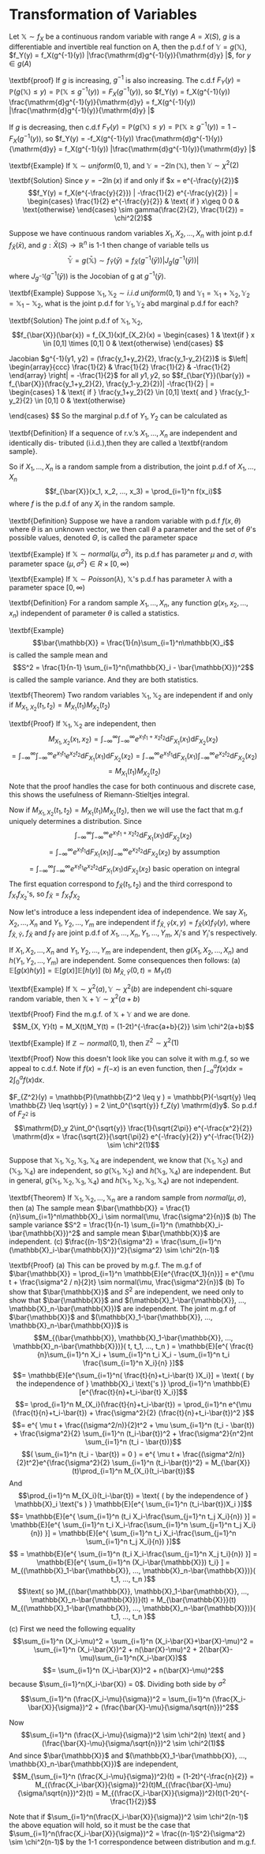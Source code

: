 # Transformation of Variables

Let $\mathbb{X} \sim f_X$ be a continuous random variable with range $A = X(S)$, $g$ is a differentiable and invertible real function on A, then the p.d.f of $\mathbb{Y} = g(\mathbb{X})$, $f_Y(y) = f_X(g^{-1}(y)) |\frac{\mathrm{d}g^{-1}(y)}{\mathrm{d}y} |$, for $y\in g(A)$

\textbf{proof} If $g$ is increasing, $g^{-1}$ is also increasing.  The c.d.f $F_Y(y) = \mathbb{P}( g(\mathbb{X}) \leq y ) = \mathbb{P}( \mathbb{X} \leq g^{-1}(y) ) = F_X( g^{-1}(y) )$, so $f_Y(y) = f_X(g^{-1}(y)) \frac{\mathrm{d}g^{-1}(y)}{\mathrm{d}y} = f_X(g^{-1}(y)) |\frac{\mathrm{d}g^{-1}(y)}{\mathrm{d}y} |$


If $g$ is decreasing, then c.d.f $F_Y(y) = \mathbb{P}( g(\mathbb{X}) \leq y ) = \mathbb{P}( \mathbb{X} \geq g^{-1}(y) ) = 1 - F_X( g^{-1}(y) )$, so $f_Y(y) = -f_X(g^{-1}(y)) \frac{\mathrm{d}g^{-1}(y)}{\mathrm{d}y}  = f_X(g^{-1}(y)) |\frac{\mathrm{d}g^{-1}(y)}{\mathrm{d}y} |$ 

\textbf{Example}
If $\mathbb{X} \sim uniform(0, 1)$, and $\mathbb{Y} = -2 \ln(\mathbb{X})$, then $\mathbb{Y} \sim \chi^2(2)$

\textbf{Solution}
Since $y=-2\ln(x)$ if and only if $x = e^{-\frac{y}{2}}$
$$f_Y(y) = f_X(e^{-\frac{y}{2}}) | -\frac{1}{2} e^{-\frac{y}{2}} | = 
\begin{cases}
	\frac{1}{2} e^{-\frac{y}{2}} & \text{ if } x\geq 0  
	0 & \text{otherwise}
\end{cases}
\sim gamma(\frac{2}{2}, \frac{1}{2}) = \chi^2(2)$$ 

Suppose we have continuous random variables $X_1, X_2, ..., X_n$ with joint p.d.f $f_{\bar{X}}( \bar{x} )$, and $g: \bar{X}(S) \to \mathbb{R}^n$ is 1-1 then change of variable tells us
$$\mathbb{\bar{Y}} = g(\mathbb{\bar{X}}) \sim f_{\bar{Y}}(\bar{y}) = f_{\bar{X}}(g^{-1}(\bar{y}))|J_g( g^{-1}(\bar{y}) )|$$
where $J_{g^{-1}}( g^{-1}(\bar{y}))$ is the Jocobian of g at $g^{-1}(\bar{y})$. 

\textbf{Example}
Suppose $\mathbb{X}_1, \mathbb{X}_2 \sim i.i.d\ uniform(0, 1)$ and $\mathbb{Y}_1 = \mathbb{X}_1 + \mathbb{X}_2, \mathbb{Y}_2 = \mathbb{X}_1 - \mathbb{X}_2$, what is the joint p.d.f for $\mathbb{Y}_1, \mathbb{Y}_2$ abd marginal p.d.f for each? 

\textbf{Solution}
The joint p.d.f of $\mathbb{X}_1, \mathbb{X}_2$,
$$f_{\bar{X}}(\bar{x}) = f_{X_1}(x)f_{X_2}(x) = 
\begin{cases}
   1  & \text{if } x \in [0,1] \times [0,1]  
   0 & \text{otherwise}
  \end{cases}
$$

Jacobian  $g^{-1}(y1, y2) = (\frac{y_1+y_2}{2}, \frac{y_1-y_2}{2})$ is
$\left| \begin{array}{ccc}
\frac{1}{2} & \frac{1}{2}  
\frac{1}{2} & -\frac{1}{2} \end{array} \right| = -\frac{1}{2}$ for all $y1, y2$, so
$$f_{\bar{Y}}(\bar{y}) = f_{\bar{X}}(\frac{y_1+y_2}{2}, \frac{y_1-y_2}{2})| -\frac{1}{2} | = 
\begin{cases}
1 & \text{ if } \frac{y_1+y_2}{2} \in [0,1] \text{ and } \frac{y_1-y_2}{2} \in [0,1] 
0 & \text{otherwise}

\end{cases}
$$
So the marginal p.d.f of $Y_1, Y_2$ can be calculated as 

\textbf{Definition} If a sequence of r.v.’s $X_1, ..., X_n$ are independent and identically dis-
tributed (i.i.d.),then they are called a \textbf{random sample}.

So if $X_1, ..., X_n$ is a random sample from a distribution, the joint p.d.f of $X_1, ..., X_n$
$$f_{\bar{X}}(x_1, x_2, ..., x_3) =  \prod_{i=1}^n f(x_i)$$
where $f$ is the p.d.f of any $X_i$ in the random sample. 
 
\textbf{Definition}
Suppose we have a random variable with p.d.f $f(x, \theta)$ where $\theta$ is an unknown vector, we then call $\theta$ a parameter and the set of $\theta$'s possible values, denoted $\Theta$, is called the parameter space 

\textbf{Example}
If $\mathbb{X} \sim normal(\mu, \sigma^2)$, its p.d.f has parameter $\mu$ and $\sigma$, with parameter space $\{\mu, \sigma^2\} \in R \times
[0, \infty)$

\textbf{Example}
If $\mathbb{X} \sim Poisson(\lambda)$, $\mathbb{X}$'s p.d.f has parameter $\lambda$ with a parameter space $[0, \infty)$ 

\textbf{Definition}
For a random sample $X_1, ..., X_n$, any function $g(x_1, x_2, ..., x_n)$ independent of parameter $\theta$ is called a statistics. 

\textbf{Example}
$$\bar{\mathbb{X}} = \frac{1}{n}\sum_{i=1}^n\mathbb{X}_i$$
is called the sample mean and
$$S^2 = \frac{1}{n-1} \sum_{i=1}^n(\mathbb{X}_i - \bar{\mathbb{X}})^2$$
is called the sample variance. And they are both statistics. 

\textbf{Theorem}
Two random variables $\mathbb{X}_1, \mathbb{X}_2$ are independent if and only if $M_{X_1, X_2}(t_1, t_2) = M_{X_1}(t_1)M_{X_2}(t_2)$ 

\textbf{Proof}
If $\mathbb{X}_1, \mathbb{X}_2$ are independent, then
$$M_{X_1, X_2}(x_1, x_2) = \int_{-\infty}^{\infty}\int_{-\infty}^{\infty} e^{x_1t_1+x_2t_2} \mathrm{d}F_{X_1}(x_1)\mathrm{d}F_{X_2}(x_2)$$
$$ = \int_{-\infty}^{\infty}\int_{-\infty}^{\infty} e^{x_1t_1}e^{x_2t_2} \mathrm{d}F_{X_1}(x_1)\mathrm{d}F_{X_2}(x_2) = \int_{-\infty}^{\infty}e^{x_1t_1}\mathrm{d}F_{X_1}(x_1)\int_{-\infty}^{\infty}e^{x_2t_2}\mathrm{d}F_{X_2}(x_2)$$
$$= M_{X_1}(t_1)M_{X_2}(t_2)$$
Note that the proof handles the case for both continuous and discrete case, this shows the usefulness of Riemann-Stieltjes integral.

Now if $M_{X_1, X_2}(t_1, t_2) = M_{X_1}(t_1)M_{X_2}(t_2)$, then we will use the fact that m.g.f uniquely determines a distribution.
Since
$$\int_{-\infty}^{\infty}\int_{-\infty}^{\infty} e^{x_1t_1+x_2t_2} \mathrm{d}F_{X_1}(x_1)\mathrm{d}F_{X_2}(x_2)$$
$$= \int_{-\infty}^{\infty}e^{x_1t_1}\mathrm{d}F_{X_1}(x_1)\int_{-\infty}^{\infty}e^{x_2t_2}\mathrm{d}F_{X_2}(x_2) \text{ by assumption}$$
$$= \int_{-\infty}^{\infty}\int_{-\infty}^{\infty} e^{x_1t_1}e^{x_2t_2} \mathrm{d}F_{X_1}(x_1)\mathrm{d}F_{X_2}(x_2) \text{ basic operation on integral}$$
The first equation correspond to $f_{\bar{X}}(t_1, t_2)$ and the third correspond to $f_{X_1}f_{X_2}$'s, so $f_{\bar{X}} = f_{X_1}f_{X_2}$ 

Now let's introduce a less independent idea of independence. We say $X_1, X_2, ..., X_n$ and $Y_1, Y_2, ..., Y_m$ are
independent if $f_{\bar{X}, \bar{Y}}(x, y) = f_{\bar{X}}(x)f_{\bar{Y}}(y)$, where $f_{\bar{X}, \bar{Y}}$, $f_{\bar{X}}$ and $f_{\bar{Y}}$ are joint p.d.f of $X_1, ..., X_n, Y_1, ..., Y_m$, $X_i$'s and $Y_i$'s respectively. 

If $X_1, X_2, ..., X_n$ and $Y_1, Y_2, ..., Y_m$ are independent, then $g(X_1, X_2, ..., X_n)$ and $h(Y_1, Y_2, ..., Y_m)$ are independent. Some consequences then follows: 
(a) $\mathbb{E}[g(x)h(y)] = \mathbb{E}[g(x)]\mathbb{E}[h(y)]$ 
(b) $M_{\bar{X}, \bar{Y}}( 0, t ) = M_Y(t)$ 

\textbf{Example} If $\mathbb{X} \sim \chi^2(a), \mathbb{Y} \sim \chi^2(b)$ are independent chi-square random variable, then $\mathbb{X}+\mathbb{Y} \sim \chi^2(a+b)$ 

\textbf{Proof} Find the m.g.f. of $\mathbb{X}+\mathbb{Y}$ and we are done.
$$M_{X, Y}(t) = M_X(t)M_Y(t) = (1-2t)^{-\frac{a+b}{2}} \sim \chi^2(a+b)$$ 

\textbf{Example} If $\mathbb{Z} \sim normal(0, 1)$, then $\mathbb{Z}^2 \sim \chi^2(1)$ 

\textbf{Proof} Now this doesn't look like you can solve it with m.g.f, so we appeal to c.d.f. Note if $f(x) = f(-x)$ is an even function, then $\int_{-a}^a f(x) \mathrm{d}x = 2\int_0^a f(x) \mathrm{d}x$. 

$F_{Z^2}(y) = \mathbb{P}(\mathbb{Z}^2 \leq y ) = \mathbb{P}(-\sqrt{y} \leq \mathbb{Z} \leq \sqrt{y} ) = 2 \int_0^{\sqrt{y}} f_Z(y) \mathrm{d}y$. 
So p.d.f of $F_{Z^2}$ is 
$$\mathrm{D}_y 2\int_0^{\sqrt{y}} \frac{1}{\sqrt{2\pi}} e^{-\frac{x^2}{2}} \mathrm{d}x = \frac{\sqrt{2}}{\sqrt{\pi}2} e^{-\frac{y}{2}} y^{-\frac{1}{2}} \sim \chi^2(1)$$ 

Suppose that $\mathbb{X}_1, \mathbb{X}_2, \mathbb{X}_3, \mathbb{X}_4$ are independent, we know that $(\mathbb{X}_1, \mathbb{X}_2)$ and $(\mathbb{X}_3, \mathbb{X}_4)$ are independent, so $g(\mathbb{X}_1, \mathbb{X}_2)$ and $h(\mathbb{X}_3, \mathbb{X}_4)$ are independent. But in general, $g(\mathbb{X}_1, \mathbb{X}_2, \mathbb{X}_3, \mathbb{X}_4)$ and $h(\mathbb{X}_1, \mathbb{X}_2, \mathbb{X}_3, \mathbb{X}_4)$ are not independent. 

\textbf{Theorem} If $\mathbb{X}_1, \mathbb{X}_2, ..., \mathbb{X}_n$ are a random sample from $normal(\mu, \sigma)$, then 
(a) The sample mean $\bar{\mathbb{X}} = \frac{1}{n}\sum_{i=1}^n\mathbb{X}_i \sim normal(\mu, \frac{\sigma^2}{n})$ 
(b) The sample variance $S^2 = \frac{1}{n-1} \sum_{i=1}^n (\mathbb{X}_i-\bar{\mathbb{X}})^2$ and sample mean $\bar{\mathbb{X}}$ are independent. 
(c) $\frac{(n-1)S^2}{\sigma^2} = \frac{\sum_{i=1}^n (\mathbb{X}_i-\bar{\mathbb{X}})^2}{\sigma^2} \sim \chi^2(n-1)$ 

\textbf{Proof} 
(a) This can be proved by m.g.f. The m.g.f of $\bar{\mathbb{X}} = \prod_{i=1}^n \mathbb{E}[e^{\frac{tX_1}{n}}] = e^{\mu t + \frac{\sigma^2 / n}{2}t} \sim normal(\mu, \frac{\sigma^2}{n})$ 
(b) To show that $\bar{\mathbb{X}}$ and $S^2$ are independent, we need only to show that $\bar{\mathbb{X}}$ and $(\mathbb{X}_1-\bar{\mathbb{X}}, ..., \mathbb{X}_n-\bar{\mathbb{X}})$ are independent.
The joint m.g.f of $\bar{\mathbb{X}}$ and $(\mathbb{X}_1-\bar{\mathbb{X}}, ..., \mathbb{X}_n-\bar{\mathbb{X}})$ is
$$M_{(\bar{\mathbb{X}}, \mathbb{X}_1-\bar{\mathbb{X}}, ..., \mathbb{X}_n-\bar{\mathbb{X}})}( t, t_1, ..., t_n ) = \mathbb{E}[e^{ \frac{t}{n}\sum_{i=1}^n X_i + \sum_{i=1}^n t_i X_i - \sum_{i=1}^n t_i \frac{\sum_{i=1}^n X_i}{n} }]$$
$$= \mathbb{E}[e^{\sum_{i=1}^n( \frac{t}{n}+t_i-\bar{t} )X_i}] = \text{ ( by the independence of } \mathbb{X}_i \text{'s )} \prod_{i=1}^n \mathbb{E}[e^{\frac{t}{n}+t_i-\bar{t} X_i}]$$
$$= \prod_{i=1}^n M_{X_i}(\frac{t}{n}+t_i-\bar{t}) = \prod_{i=1}^n e^{\mu (\frac{t}{n}+t_i-\bar{t}) + \frac{\sigma^2}{2} (\frac{t}{n}+t_i-\bar{t})^2 }$$
$$= e^{ \mu t + \frac{(\sigma^2/n)}{2}t^2 + \mu  \sum_{i=1}^n (t_i - \bar{t}) + \frac{\sigma^2}{2} \sum_{i=1}^n (t_i-\bar{t})^2 + \frac{\sigma^2}{n^2}nt \sum_{i=1}^n (t_i - \bar{t})}$$
$$( \sum_{i=1}^n (t_i - \bar{t}) = 0 ) = e^{ \mu t + \frac{(\sigma^2/n)}{2}t^2}e^{\frac{\sigma^2}{2} \sum_{i=1}^n (t_i-\bar{t})^2} = M_{\bar{X}}(t)\prod_{i=1}^n M_{X_i}(t_i-\bar{t})$$
And
$$\prod_{i=1}^n M_{X_i}(t_i-\bar{t}) =  \text{ ( by the independence of } \mathbb{X}_i \text{'s ) } \mathbb{E}[e^{ \sum_{i=1}^n (t_i-\bar{t})X_i }]$$
$$= \mathbb{E}[e^{ \sum_{i=1}^n (t_i X_i-\frac{\sum_{j=1}^n t_j X_i}{n}) }] = \mathbb{E}[e^{ \sum_{i=1}^n t_i X_i-\frac{\sum_{i=1}^n \sum_{j=1}^n t_j X_i}{n}) }] = \mathbb{E}[e^{ \sum_{i=1}^n t_i X_i-\frac{\sum_{j=1}^n \sum_{i=1}^n t_j X_i}{n}) }]$$
$$ = \mathbb{E}[e^{ \sum_{i=1}^n (t_i X_i-\frac{\sum_{j=1}^n X_j t_i}{n}) }] = \mathbb{E}[e^{ \sum_{i=1}^n (X_i-\bar{\mathbb{X}}) t_i} ] = M_{(\mathbb{X}_1-\bar{\mathbb{X}}, ..., \mathbb{X}_n-\bar{\mathbb{X}})}( t_1, ..., t_n )$$
$$\text{ so }M_{(\bar{\mathbb{X}}, \mathbb{X}_1-\bar{\mathbb{X}}, ..., \mathbb{X}_n-\bar{\mathbb{X}})}(t) = M_{\bar{\mathbb{X}}}(t) M_{(\mathbb{X}_1-\bar{\mathbb{X}}, ..., \mathbb{X}_n-\bar{\mathbb{X}})}( t_1, ..., t_n )$$ 
(c) First we need the following equality
$$\sum_{i=1}^n (X_i-\mu)^2 = \sum_{i=1}^n (X_i-\bar{X}+\bar{X}-\mu)^2 = \sum_{i=1}^n (X_i-\bar{X})^2 + n(\bar{X}-\mu)^2 + 2(\bar{X}-\mu)\sum_{i=1}^n(X_i-\bar{X})$$
$$= \sum_{i=1}^n (X_i-\bar{X})^2 + n(\bar{X}-\mu)^2$$ because $\sum_{i=1}^n(X_i-\bar{X}) = 0$. Dividing both side by $\sigma^2$

$$\sum_{i=1}^n (\frac{X_i-\mu}{\sigma})^2 = \sum_{i=1}^n (\frac{X_i-\bar{X}}{\sigma})^2 + (\frac{\bar{X}-\mu}{\sigma/\sqrt{n}})^2$$

Now
$$\sum_{i=1}^n (\frac{X_i-\mu}{\sigma})^2 \sim \chi^2(n) \text{ and } (\frac{\bar{X}-\mu}{\sigma/\sqrt{n}})^2 \sim \chi^2(1)$$
And since $\bar{\mathbb{X}}$ and $(\mathbb{X}_1-\bar{\mathbb{X}}, ..., \mathbb{X}_n-\bar{\mathbb{X}})$ are independent,
$$M_{\sum_{i=1}^n (\frac{X_i-\mu}{\sigma})^2}(t) = (1-2t)^{-\frac{n}{2}} = M_{(\frac{X_i-\bar{X}}{\sigma})^2}(t)M_{(\frac{\bar{X}-\mu}{\sigma/\sqrt{n}})^2}(t) = M_{(\frac{X_i-\bar{X}}{\sigma})^2}(t)(1-2t)^{-\frac{1}{2}}$$

Note that if $\sum_{i=1}^n(\frac{X_i-\bar{X}}{\sigma})^2 \sim \chi^2(n-1)$ the above equation will hold, so it must be the case that $\sum_{i=1}^n(\frac{X_i-\bar{X}}{\sigma})^2 = \frac{(n-1)S^2}{\sigma^2} \sim \chi^2(n-1)$ by the 1-1 correspondence between distribution and m.g.f.


